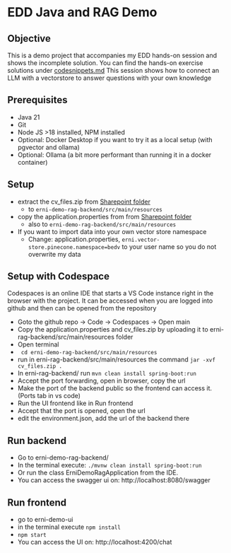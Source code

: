 # EDD Java and RAG Demo
## Objective
This is a demo project that accompanies my EDD hands-on
session and shows the incomplete solution.
You can find the hands-on exercise solutions under [codesnippets.md](./erni-demo-rag-backend/snippets/code_snippets.md)
This session shows how to connect an LLM with a vectorstore
to answer questions with your own knowledge

## Prerequisites
* Java 21 
* Git
* Node JS >18 installed, NPM installed
* Optional: Docker Desktop if you want to try it as a local setup (with pgvector and ollama)
* Optional: Ollama (a bit more performant than running it in a docker container)

## Setup
* extract the cv_files.zip from [Sharepoint folder](https://erniegh-my.sharepoint.com/:f:/g/personal/david_beisert_betterask_erni/Es-_6g4ai89Cj5LcHQT7T2kBiqaq9MD-5ApdtmRSW6PR2g?e=9j3nXx) 
  * to ``erni-demo-rag-backend/src/main/resources``
* copy the application.properties from from [Sharepoint folder](https://erniegh-my.sharepoint.com/:f:/g/personal/david_beisert_betterask_erni/Es-_6g4ai89Cj5LcHQT7T2kBiqaq9MD-5ApdtmRSW6PR2g?e=9j3nXx) 
  * also to ``erni-demo-rag-backend/src/main/resources``
* If you want to import data into your own vector store namespace
  * Change: application.properties, ``erni.vector-store.pinecone.namespace=bedv`` to your user name so you do not overwrite my data

## Setup with Codespace
Codespaces is an online IDE that starts a VS Code instance right in the browser with the project. It can be accessed when you are logged into github
and then can be opened from the repository
* Goto the github repo -> Code -> Codespaces -> Open main
* Copy the application.properties and cv_files.zip by uploading it to erni-rag-backend/src/main/resources folder
* Open terminal
* ``` cd erni-demo-rag-backend/src/main/resources``` 
* run in erni-rag-backend/src/main/resources the command ```jar -xvf cv_files.zip .```
* In erni-rag-backend/ run ```mvn clean install spring-boot:run``` 
* Accept the port forwarding, open in browser, copy the url
* Make the port of the backend public so the frontend can access it. (Ports tab in vs code)
* Run the UI frontend like in Run frontend
* Accept that the port is opened, open the url
* edit the environment.json, add the url of the backend there

## Run backend
* Go to erni-demo-rag-backend/
* In the terminal execute:  ``./mvnw clean install spring-boot:run``
* Or run the class ErniDemoRagApplication from the IDE.
* You can access the swagger ui on: http://localhost:8080/swagger

## Run frontend
* go to erni-demo-ui
* in the terminal execute ``npm install``
* ``npm start``
* You can access the UI on: http://localhost:4200/chat
